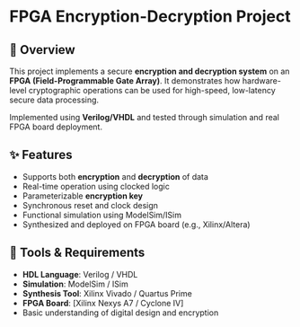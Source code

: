 # FPGA Encryption-Decryption Project

## 🔐 Overview
This project implements a secure **encryption and decryption system** on an **FPGA (Field-Programmable Gate Array)**. It demonstrates how hardware-level cryptographic operations can be used for high-speed, low-latency secure data processing.

Implemented using **Verilog/VHDL** and tested through simulation and real FPGA board deployment.

## ✨ Features
- Supports both **encryption** and **decryption** of data
- Real-time operation using clocked logic
- Parameterizable **encryption key**
- Synchronous reset and clock design
- Functional simulation using ModelSim/ISim
- Synthesized and deployed on FPGA board (e.g., Xilinx/Altera)

## 🔧 Tools & Requirements
- **HDL Language**: Verilog / VHDL
- **Simulation**: ModelSim / ISim
- **Synthesis Tool**: Xilinx Vivado / Quartus Prime
- **FPGA Board**: [Xilinx Nexys A7 / Cyclone IV]
- Basic understanding of digital design and encryption


